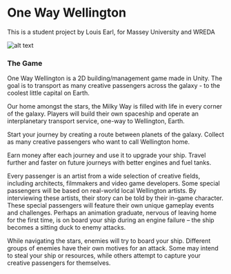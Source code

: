 # One Way Wellington
This is a student project by Louis Earl, for Massey University and WREDA 

![alt text][logo]

[logo]: https://github.com/louieearl/one-way-wellington/oww-promo.png "OWW Promo Image"

### The Game
One Way Wellington is a 2D building/management game made in Unity. The goal is to transport as many creative passengers across the galaxy - to the coolest little capital on Earth.

Our home amongst the stars, the Milky Way is filled with life in every corner of the galaxy. Players will build their own spaceship and operate an interplanetary transport service, one-way to Wellington, Earth.

Start your journey by creating a route between planets of the galaxy. Collect as many creative passengers who want to call Wellington home.

Earn money after each journey and use it to upgrade your ship. Travel further and faster on future journeys with better engines and fuel tanks.

Every passenger is an artist from a wide selection of creative fields, including architects, filmmakers and video game developers. Some special passengers will be based on real-world local Wellington artists. By interviewing these artists, their story can be told by their in-game character. These special passengers will feature their own unique gameplay events and challenges. Perhaps an animation graduate, nervous of leaving home for the first time, is on board your ship during an engine failure – the ship becomes a sitting duck to enemy attacks.

While navigating the stars, enemies will try to board your ship. Different groups of enemies have their own motives for an attack. Some may intend to steal your ship or resources, while others attempt to capture your creative passengers for themselves. 
